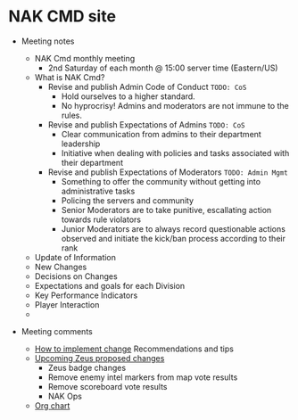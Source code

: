 # NAK CMD site

* Meeting notes
    * NAK Cmd monthly meeting
      * 2nd Saturday of each month @ 15:00 server time (Eastern/US)
    * What is NAK Cmd?
      * Revise and publish Admin Code of Conduct ``TODO: CoS``
        * Hold ourselves to a higher standard.
        * No hyprocrisy!  Admins and moderators are not immune to the rules.
      * Revise and publish Expectations of Admins ``TODO: CoS``
        * Clear communication from admins to their department leadership
        * Initiative when dealing with policies and tasks associated with their department
      * Revise and publish Expectations of Moderators ``TODO: Admin Mgmt``
        * Something to offer the community without getting into administrative tasks
        * Policing the servers and community
        * Senior Moderators are to take punitive, escallating action towards rule violators
        * Junior Moderators are to always record questionable actions observed and initiate the kick/ban process according to their rank
    * Update of Information
    * New Changes
    * Decisions on Changes
    * Expectations and goals for each Division
    * Key Performance Indicators
    * Player Interaction
    * 


* Meeting comments
  * [How to implement change](Change.md) Recommendations and tips
  * [Upcoming Zeus proposed changes](MayZeusProposedChanges.md)
    * Zeus badge changes
    * Remove enemy intel markers from map vote results
    * Remove scoreboard vote results
    * NAK Ops
  * [Org chart](NakOrgChart.pdf)

